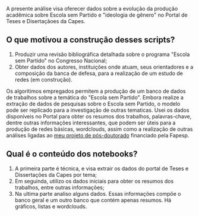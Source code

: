 
A presente análise visa oferecer dados sobre a evolução da produção acadêmica sobre Escola sem Partido e "ideologia de gênero" no Portal de Teses e Disertaçãoes da Capes.

## O que motivou a construção desses scripts?

1. Produzir uma revisão bibliográfica detalhada sobre o programa "Escola sem Partido" no Congresso Nacional;
2. Obter dados dos autores, instituições onde atuam, seus orientadores e a composição da banca de defesa, para a realização de um estudo de redes (em construção).

Os algorítimos empregados permitem a produção de um banco de dados de trabalhos sobre a temática do "Escola sem Partido". Embora realize a extração de dados de pesquisas sobre o Escola sem Partido, o modelo pode ser replicado para a investigação de outras tematicas. Usei os dados disponíveis no Portal para obter os resumos dos trabalhos, palavras-chave, dentre outras informações interessantes, que podem ser úteis para a produção de redes básicas, wordclouds, assim como a realização de outras análises ligadas ao [meu projeto de pós-doutorado](https://bv.fapesp.br/pt/pesquisador/705564/dirceu-andre-gerardi/) financiado pela Fapesp.

## Qual é o conteúdo dos notebooks?

1. A primeira parte é técnica, e visa extrair os dados do portal de Teses e Dissertações da Capes por tema;
2. Em seguinda, utilizo os dados iniciais para obter os resumos dos trabalhos, entre outras informações; 
3. Na ultima parte analiso alguns dados. Essas informações compõe o banco geral e um outro banco que contém apenas resumos. Há gráficos, listas e wordclouds.


